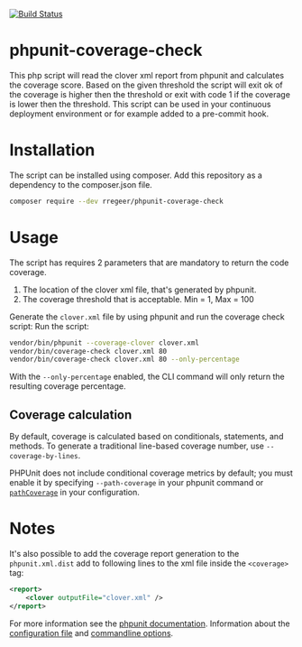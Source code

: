 [![Build Status](https://travis-ci.org/richardregeer/phpunit-coverage-check.svg?branch=master)](https://travis-ci.org/richardregeer/phpunit-coverage-check)

# phpunit-coverage-check
This php script will read the clover xml report from phpunit and calculates the coverage score. Based on the given threshold the script will exit ok of the coverage is higher then the threshold or exit with code 1 if the coverage is lower then the threshold.
This script can be used in your continuous deployment environment or for example added to a pre-commit hook.

# Installation
The script can be installed using composer. Add this repository as a dependency to the composer.json file.

```bash
composer require --dev rregeer/phpunit-coverage-check
```

# Usage
The script has requires 2 parameters that are mandatory to return the code coverage.

1. The location of the clover xml file, that's generated by phpunit.
2. The coverage threshold that is acceptable. Min = 1, Max = 100

Generate the `clover.xml` file by using phpunit and run the coverage check script:
Run the script:

```bash
vendor/bin/phpunit --coverage-clover clover.xml
vendor/bin/coverage-check clover.xml 80
vendor/bin/coverage-check clover.xml 80 --only-percentage
```

With the `--only-percentage` enabled, the CLI command will only return the resulting coverage percentage.

## Coverage calculation

By default, coverage is calculated based on conditionals, statements, and methods. To generate a traditional line-based coverage number, use `--coverage-by-lines`.

PHPUnit does not include conditional coverage metrics by default; you must enable it by specifying `--path-coverage` in your phpunit command or [`pathCoverage`](https://docs.phpunit.de/en/9.5/configuration.html#the-pathcoverage-attribute) in your configuration.

# Notes

It's also possible to add the coverage report generation to the `phpunit.xml.dist` add to following lines to the xml file inside the `<coverage>` tag:

```xml
<report>
    <clover outputFile="clover.xml" />
</report>
```

For more information see the [phpunit documentation](https://phpunit.readthedocs.io/en/9.5/).
Information about the [configuration file](https://phpunit.readthedocs.io/en/9.5/configuration.html) and [commandline options](https://phpunit.readthedocs.io/en/9.5/textui.html#command-line-options).
